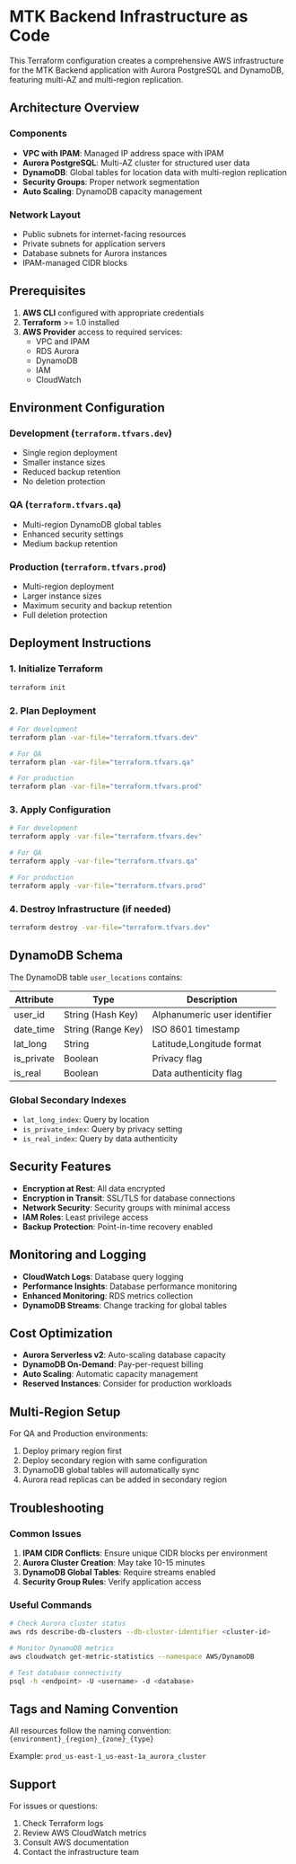 # MTK Backend Infrastructure as Code

This Terraform configuration creates a comprehensive AWS infrastructure for the MTK Backend application with Aurora PostgreSQL and DynamoDB, featuring multi-AZ and multi-region replication.

## Architecture Overview

### Components
- **VPC with IPAM**: Managed IP address space with IPAM
- **Aurora PostgreSQL**: Multi-AZ cluster for structured user data
- **DynamoDB**: Global tables for location data with multi-region replication
- **Security Groups**: Proper network segmentation
- **Auto Scaling**: DynamoDB capacity management

### Network Layout
- Public subnets for internet-facing resources
- Private subnets for application servers
- Database subnets for Aurora instances
- IPAM-managed CIDR blocks

## Prerequisites

1. **AWS CLI** configured with appropriate credentials
2. **Terraform** >= 1.0 installed
3. **AWS Provider** access to required services:
   - VPC and IPAM
   - RDS Aurora
   - DynamoDB
   - IAM
   - CloudWatch

## Environment Configuration

### Development (`terraform.tfvars.dev`)
- Single region deployment
- Smaller instance sizes
- Reduced backup retention
- No deletion protection

### QA (`terraform.tfvars.qa`)
- Multi-region DynamoDB global tables
- Enhanced security settings
- Medium backup retention

### Production (`terraform.tfvars.prod`)
- Multi-region deployment
- Larger instance sizes
- Maximum security and backup retention
- Full deletion protection

## Deployment Instructions

### 1. Initialize Terraform
```bash
terraform init
```

### 2. Plan Deployment
```bash
# For development
terraform plan -var-file="terraform.tfvars.dev"

# For QA
terraform plan -var-file="terraform.tfvars.qa"

# For production
terraform plan -var-file="terraform.tfvars.prod"
```

### 3. Apply Configuration
```bash
# For development
terraform apply -var-file="terraform.tfvars.dev"

# For QA
terraform apply -var-file="terraform.tfvars.qa"

# For production
terraform apply -var-file="terraform.tfvars.prod"
```

### 4. Destroy Infrastructure (if needed)
```bash
terraform destroy -var-file="terraform.tfvars.dev"
```

## DynamoDB Schema

The DynamoDB table `user_locations` contains:

| Attribute | Type | Description |
|-----------|------|-------------|
| user_id | String (Hash Key) | Alphanumeric user identifier |
| date_time | String (Range Key) | ISO 8601 timestamp |
| lat_long | String | Latitude,Longitude format |
| is_private | Boolean | Privacy flag |
| is_real | Boolean | Data authenticity flag |

### Global Secondary Indexes
- `lat_long_index`: Query by location
- `is_private_index`: Query by privacy setting
- `is_real_index`: Query by data authenticity

## Security Features

- **Encryption at Rest**: All data encrypted
- **Encryption in Transit**: SSL/TLS for database connections
- **Network Security**: Security groups with minimal access
- **IAM Roles**: Least privilege access
- **Backup Protection**: Point-in-time recovery enabled

## Monitoring and Logging

- **CloudWatch Logs**: Database query logging
- **Performance Insights**: Database performance monitoring
- **Enhanced Monitoring**: RDS metrics collection
- **DynamoDB Streams**: Change tracking for global tables

## Cost Optimization

- **Aurora Serverless v2**: Auto-scaling database capacity
- **DynamoDB On-Demand**: Pay-per-request billing
- **Auto Scaling**: Automatic capacity management
- **Reserved Instances**: Consider for production workloads

## Multi-Region Setup

For QA and Production environments:
1. Deploy primary region first
2. Deploy secondary region with same configuration
3. DynamoDB global tables will automatically sync
4. Aurora read replicas can be added in secondary region

## Troubleshooting

### Common Issues
1. **IPAM CIDR Conflicts**: Ensure unique CIDR blocks per environment
2. **Aurora Cluster Creation**: May take 10-15 minutes
3. **DynamoDB Global Tables**: Require streams enabled
4. **Security Group Rules**: Verify application access

### Useful Commands
```bash
# Check Aurora cluster status
aws rds describe-db-clusters --db-cluster-identifier <cluster-id>

# Monitor DynamoDB metrics
aws cloudwatch get-metric-statistics --namespace AWS/DynamoDB

# Test database connectivity
psql -h <endpoint> -U <username> -d <database>
```

## Tags and Naming Convention

All resources follow the naming convention:
`{environment}_{region}_{zone}_{type}`

Example: `prod_us-east-1_us-east-1a_aurora_cluster`

## Support

For issues or questions:
1. Check Terraform logs
2. Review AWS CloudWatch metrics
3. Consult AWS documentation
4. Contact the infrastructure team 